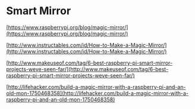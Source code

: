 # Smart Mirror

[https://www.raspberrypi.org/blog/magic-mirror/](https://www.raspberrypi.org/blog/magic-mirror/)

[http://www.instructables.com/id/How-to-Make-a-Magic-Mirror/](http://www.instructables.com/id/How-to-Make-a-Magic-Mirror/)

[http://www.makeuseof.com/tag/6-best-raspberry-pi-smart-mirror-projects-weve-seen-far/](http://www.makeuseof.com/tag/6-best-raspberry-pi-smart-mirror-projects-weve-seen-far/)

[http://lifehacker.com/build-a-magic-mirror-with-a-raspberry-pi-and-an-old-mon-1750468358](http://lifehacker.com/build-a-magic-mirror-with-a-raspberry-pi-and-an-old-mon-1750468358)



